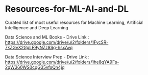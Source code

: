 # Resources-for-ML-AI-and-DL
Curated list of most useful resources for Machine Learning, Artificial Intelligence and Deep Learning

Data Science and ML Books - Drive Link : https://drive.google.com/drive/u/2/folders/1FycSR-7kZGvX2GgLF9yNZz8Sg-hsxAvq

Data Science Interview Prep - Drive Link : https://drive.google.com/drive/u/2/folders/1he8qYA9Fs-2qW360WS0cqG35vfoQn4jq

